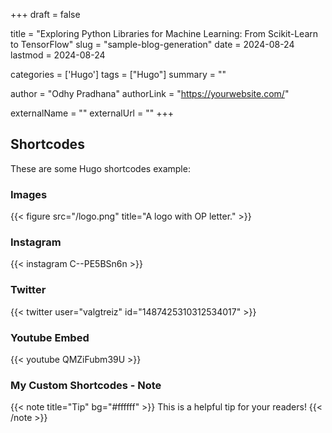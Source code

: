 +++
draft = false

title = "Exploring Python Libraries for Machine Learning: From Scikit-Learn to TensorFlow"
slug = "sample-blog-generation"
date = 2024-08-24
lastmod = 2024-08-24

categories = ['Hugo']
tags = ["Hugo"]
summary = ""

author = "Odhy Pradhana"
authorLink = "https://yourwebsite.com/"

externalName = ""
externalUrl = ""
+++

## Shortcodes

These are some Hugo shortcodes example:

### Images
{{< figure src="/logo.png" title="A logo with OP letter." >}}

### Instagram
{{< instagram C--PE5BSn6n >}}

### Twitter
{{< twitter user="valgtreiz" id="1487425310312534017" >}}

### Youtube Embed
{{< youtube QMZiFubm39U >}}

### My Custom Shortcodes - Note
{{< note title="Tip" bg="#ffffff" >}}
This is a helpful tip for your readers!
{{< /note >}}
